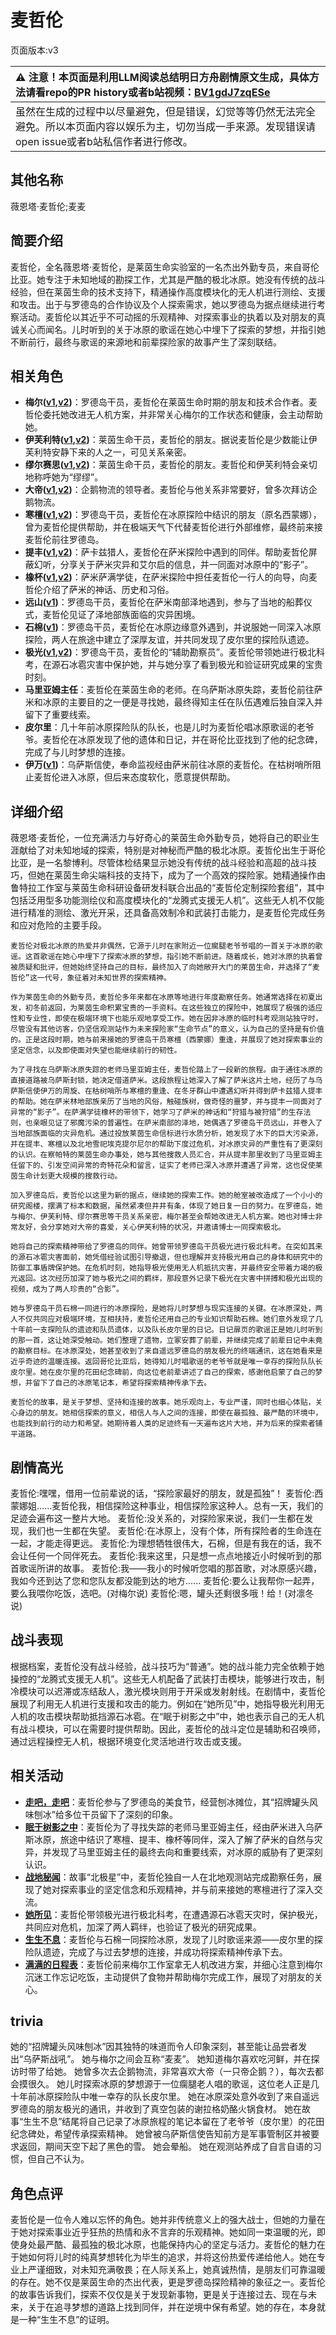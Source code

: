 # 麦哲伦
页面版本:v3
 

| :warning: 注意！本页面是利用LLM阅读总结明日方舟剧情原文生成，具体方法请看repo的PR history或者b站视频：[BV1gdJ7zqESe](https://www.bilibili.com/video/BV1gdJ7zqESe/)         |
|:----------------------------|
| 虽然在生成的过程中以尽量避免，但是错误，幻觉等等仍然无法完全避免。所以本页面内容以娱乐为主，切勿当成一手来源。发现错误请open issue或者b站私信作者进行修改。|



## 其他名称
薇恩塔·麦哲伦;麦麦
## 简要介绍
麦哲伦，全名薇恩塔·麦哲伦，是莱茵生命实验室的一名杰出外勤专员，来自哥伦比亚。她专注于未知地域的勘探工作，尤其是严酷的极北冰原。她没有传统的战斗经验，但在莱茵生命的技术支持下，精通操作高度模块化的无人机进行测绘、支援和攻击。出于与罗德岛的合作协议及个人探索需求，她以罗德岛为据点继续进行考察活动。麦哲伦以其近乎不可动摇的乐观精神、对探索事业的执着以及对朋友的真诚关心而闻名。儿时听到的关于冰原的歌谣在她心中埋下了探索的梦想，并指引她不断前行，最终与歌谣的来源地和前辈探险家的故事产生了深刻联结。
## 相关角色
-   **梅尔([v1](../chars/char_242_otter.md),[v2](char_242_otter.md))**：罗德岛干员，麦哲伦在莱茵生命时期的朋友和技术合作者。麦哲伦委托她改进无人机方案，并非常关心梅尔的工作状态和健康，会主动帮助她。
-   **伊芙利特([v1](../chars/char_134_ifrit.md),[v2](char_134_ifrit.md))**：莱茵生命干员，麦哲伦的朋友。据说麦哲伦是少数能让伊芙利特安静下来的人之一，可见关系亲密。
-   **缪尔赛思([v1](../chars/char_249_mlyss.md),[v2](char_249_mlyss.md))**：莱茵生命干员，麦哲伦的朋友。麦哲伦和伊芙利特会亲切地称呼她为“缪缪”。
-   **大帝([v1](../chars/extended_char_da_di.md),[v2](extended_char_da_di.md))**：企鹅物流的领导者。麦哲伦与他关系非常要好，曾多次拜访企鹅物流。
-   **寒檀([v1](../chars/char_341_sntlla.md),[v2](char_341_sntlla.md))**：罗德岛干员，麦哲伦在冰原探险中结识的朋友（原名西蒙娜），曾为麦哲伦提供帮助，并在极端天气下代替麦哲伦进行外部维修，最终前来接麦哲伦前往罗德岛。
-   **提丰([v1](../chars/char_2012_typhon.md),[v2](char_2012_typhon.md))**：萨卡兹猎人，麦哲伦在萨米探险中遇到的同伴。帮助麦哲伦屏蔽幻听，分享关于萨米灾异和艾尔启的信息，并一同面对冰原中的“影子”。
-   **橡杯([v1](../chars/extended_char_xiang_bei.md),[v2](extended_char_xiang_bei.md))**：萨米萨满学徒，在萨米探险中担任麦哲伦一行人的向导，向麦哲伦介绍了萨米的神话、历史和习俗。
-   **远山([v1](../chars/char_109_fmout.md))**：罗德岛干员，麦哲伦在萨米南部泽地遇到，参与了当地的船葬仪式，麦哲伦见证了泽地部族面临的灾异困境。
-   **石棉([v1](../chars/char_378_asbest.md))**：罗德岛干员，麦哲伦在冰原边缘意外遇到，并说服她一同深入冰原探险，两人在旅途中建立了深厚友谊，并共同发现了皮尔里的探险队遗迹。
-   **极光([v1](../chars/char_422_aurora.md),[v2](char_422_aurora.md))**：罗德岛干员，麦哲伦的“辅助勘察员”。麦哲伦带领她进行极北科考，在源石冰雹灾害中保护她，并与她分享了看到极光和验证研究成果的宝贵时刻。
-   **马里亚姆主任**：麦哲伦在莱茵生命的老师。在乌萨斯冰原失踪，麦哲伦前往萨米和冰原的主要目的之一便是寻找她，最终得知主任在队伍遇难后独自深入并留下了重要线索。
-   **皮尔里**：几十年前冰原探险队的队长，也是儿时为麦哲伦唱冰原歌谣的老爷爷。麦哲伦在冰原发现了他的遗体和日记，并在哥伦比亚找到了他的纪念碑，完成了与儿时梦想的连接。
-   **伊万([v1](../chars/extended_char_yi_wan.md))**：乌萨斯信使，奉命监视经由萨米前往冰原的麦哲伦。在枯树哨所阻止麦哲伦进入冰原，但后来态度软化，愿意提供帮助。
## 详细介绍
薇恩塔·麦哲伦，一位充满活力与好奇心的莱茵生命外勤专员，她将自己的职业生涯献给了对未知地域的探索，特别是对神秘而严酷的极北冰原。麦哲伦出生于哥伦比亚，是一名黎博利。尽管体检结果显示她没有传统的战斗经验和高超的战斗技巧，但她在莱茵生命尖端科技的支持下，成为了一个高效的探险家。她精通操作由鲁特拉工作室与莱茵生命科研设备研发科联合出品的“麦哲伦定制探险套组”，其中包括泛用型多功能测绘仪和高度模块化的“龙腾式支援无人机”。这些无人机不仅能进行精准的测绘、激光开采，还具备高效制冷和武装打击能力，是麦哲伦完成任务和应对危险的主要手段。

    麦哲伦对极北冰原的热爱并非偶然，它源于儿时在家附近一位瘸腿老爷爷唱的一首关于冰原的歌谣。这首歌谣在她心中埋下了探索冰原的梦想，指引她不断前进。随着成长，她对冰原的执着曾被质疑和批评，但她始终坚持自己的目标，最终加入了向她敞开大门的莱茵生命，并选择了“麦哲伦”这一代号，象征着对未知世界的探索精神。

    作为莱茵生命的外勤专员，麦哲伦多年来都在冰原等地进行年度勘察任务。她通常选择在初夏出发，初冬前返回，为莱茵生命积累宝贵的一手资料。在这些独立的探险中，她展现了极强的适应性和专业性，即使在极端环境下也能乐观地享受工作。她在因非冰原的临时科考观测站独守时，尽管没有其他访客，仍坚信观测站作为未来探险家“生命节点”的意义，认为自己的坚持是有价值的。正是这段时期，她与前来接她的罗德岛干员寒檀（西蒙娜）重逢，并展现了她对探索事业的坚定信念，以及即使面对失望也能继续前行的韧性。

    为了寻找在乌萨斯冰原失踪的老师马里亚姆主任，麦哲伦踏上了一段新的旅程。由于通往冰原的直接道路被乌萨斯封锁，她决定借道萨米。这段旅程让她深入了解了萨米这片土地，经历了与乌萨斯信使伊万的周旋、在枯树哨所与寒檀的重逢、在冬牙群山中遭遇幻听并得到萨卡兹猎人提丰的帮助。她在萨米林地部族亲历了当地的风俗，触碰族树，做奇怪的噩梦，并与提丰一同面对了异常的“影子”。在萨满学徒橡杯的带领下，她学习了萨米的神话和“狩猎与被狩猎”的生存法则，也亲眼见证了邪魔污染的普遍性。在萨米南部的泽地，她偶遇了罗德岛干员远山，并卷入了当地部族面临的灾异危机。通过投放莱茵生命信标进行水质分析，她发现了水下的巨大污染源，并在提丰、寒檀以及北地雪祀埃克提尔尼尔的帮助下度过危机，对冰原灾异的严重性有了更深刻的认识。在察帕特的莱茵生命办事处，她与其他搜救人员汇合，并从提丰那里收到了马里亚姆主任留下的、引发空间异常的奇特花朵和留言，证实了老师已深入冰原并遭遇了异常，这也促使莱茵生命计划更大规模的搜救行动。

    加入罗德岛后，麦哲伦以这里为新的据点，继续她的探索工作。她的舱室被改造成了一个小小的研究阁楼，摆满了标本和数据，虽然紧凑但井井有条，体现了她日复一日的努力。在罗德岛，她与梅尔、伊芙利特、缪尔赛思等干员关系亲密，梅尔甚至会帮她改进无人机方案。她也对博士非常友好，会分享她对大帝的喜爱，关心伊芙利特的状况，并邀请博士一同探索极北。

    她将自己的探索精神带给了罗德岛的同伴。她曾带领罗德岛干员极光进行极北科考。在突如其来的源石冰雹灾害面前，她凭借经验试图引导撤退，但也理解并支持极光用自己的身体和研究中的防御工事盾牌保护她。在危机时刻，她指导极光使用无人机抵抗灾害，并最终安全带着力竭的极光返回。这次经历加深了她与极光之间的羁绊，那段意外记录下极光在灾害中拼搏和极光出现的视频，成为了两人珍贵的“合影”。

    她与罗德岛干员石棉一同进行的冰原探险，是她将儿时梦想与现实连接的关键。在冰原深处，两人不仅共同应对极端环境，互相扶持，麦哲伦还用自己的专业知识帮助石棉。她们意外发现了几十年前一支探险队的遗迹和队员遗体，以及队长皮尔里的日记。日记扉页的歌谣正是她儿时听到的那一首，这让她深受触动。她们整理了遗物，立冢安葬了前辈，并继续完成了前辈日记中未竟的勘察目标。在冰原深处，她甚至收到了来自遥远罗德岛的朋友极光的终端通讯，这在她看来是近乎奇迹的温暖连接。返回哥伦比亚后，她得知儿时唱歌谣的老爷爷就是唯一幸存的探险队队长皮尔里。她在皮尔里的花田纪念碑前，向这位老前辈讲述了自己的探索，感谢他启蒙了自己的梦想，并留下了自己的冰原笔记本，希望将探索精神传承下去。

    麦哲伦的故事，是关于梦想、坚持和连接的故事。她乐观向上，专业严谨，同时也细心体贴，关心身边的朋友。她相信探索的意义，相信人与人之间的连接，即使在最孤独、最严酷的环境中，也能找到前行的动力和希望。她期待着人类的足迹终有一天遍布这片大地，并为后来的探索者铺平道路。
## 剧情高光
麦哲伦:嘿嘿，借用一位前辈说的话，“探险家最好的朋友，就是孤独”！
    麦哲伦:西蒙娜姐......麦哲伦我，相信探险这种事业，相信探险家这种人。总有一天，我们的足迹会遍布这一整片大地。
    麦哲伦:没关系的，对探险家来说，我们一生都在发现，我们也一生都在失望。
    麦哲伦:在冰原上，没有个体，所有探险者的生命连在一起，才能走得更远。
    麦哲伦:为理想牺牲很伟大，石棉，但是有我在的话，我不会让任何一个同伴死去。
    麦哲伦:我来这里，只是想一点点地接近小时候听到的那首歌谣所讲的故事。
    麦哲伦:我——我小的时候听您唱的那首歌，对冰原感兴趣，我如今还到达了您和您队友都没能到达的地方......
    麦哲伦:要么让我帮你一起弄，要么我喂你吃饭，选吧。(对梅尔说)
    麦哲伦:嗯，罐头还剩很多哦！给！(对凛冬说)
## 战斗表现
根据档案，麦哲伦没有战斗经验，战斗技巧为“普通”。她的战斗能力完全依赖于她操控的“龙腾式支援无人机”。这些无人机配备了武装打击模块，能够进行攻击，制冷模块可以迟滞或冻结敌人，激光模块则用于开采或发射射线。在剧情中，麦哲伦展现了利用无人机进行支援和攻击的能力。例如在“她所见”中，她指导极光利用无人机的攻击模块帮助抵挡源石冰雹。在“眠于树影之中”中，她也表示自己的无人机有战斗模块，可以在需要时提供帮助。因此，麦哲伦的战斗定位是辅助和召唤师，通过远程操控无人机，根据环境变化灵活地进行攻击或支援。
## 相关活动
-   **[走吧，走吧](../stories/story_glassb_set_1.md)**：麦哲伦参与了罗德岛的美食节，经营刨冰摊位，其“招牌罐头风味刨冰”给多位干员留下了深刻的印象。
-   **[眠于树影之中](../stories/act15mini.md)**：麦哲伦为了寻找失踪的老师马里亚姆主任，经由萨米进入乌萨斯冰原，旅途中结识了寒檀、提丰、橡杯等同伴，深入了解了萨米的自然与灾异，并发现了马里亚姆主任的最终去向和重要线索，对冰原的威胁有了更深刻认识。
-   **[战地秘闻](../stories/act4d0.md)**：故事“北极星”中，麦哲伦独自一人在北地观测站完成勘察任务，展现了她对探索事业的坚定信念和乐观精神，并与前来接她的寒檀进行了深入交流。
-   **[她所见](../stories/story_aurora_set_1.md)**：麦哲伦带领极光进行极北科考，在遭遇源石冰雹天灾时，保护极光，共同应对危机，加深了两人羁绊，也验证了极光的研究成果。
-   **[生生不息](../stories/story_mgllan_set_1.md)**：麦哲伦与石棉一同探险冰原，发现了儿时歌谣来源——皮尔里的探险队遗迹，完成了与过去梦想的连接，并成功将探索精神传承下去。
-   **[满满的日程表](../stories/story_otter_set_1.md)**：麦哲伦前来梅尔工作室拿无人机改进方案，并细心注意到梅尔沉迷工作忘记吃饭，主动提供了食物并帮助梅尔完成工作，展现了对朋友的关心。
## trivia
她的“招牌罐头风味刨冰”因其独特的味道而令人印象深刻，甚至能让品尝者发出“乌萨斯战吼”。
    她与梅尔之间会互称“麦麦”。
    她知道梅尔喜欢吃河鲜，并在探访时带了给她。
    她曾多次去企鹅物流，非常喜欢大帝（一只帝企鹅？），每次去都会摸很久。
    她儿时探索冰原的梦想源于一位瘸腿老人唱的歌谣，这位老人正是几十年前冰原探险队中唯一幸存的队长皮尔里。
    她在冰原深处意外收到了来自遥远罗德岛的朋友极光的通讯，并收到了真空包装的谢拉格奶酪火锅食材。
    她在故事“生生不息”结尾将自己记录了冰原旅程的笔记本留在了老爷爷（皮尔里）的花田纪念碑处，希望传承探索精神。
    她曾被乌萨斯信使告知前方是军事管制区并被要求返回，期间天空下起了黑色的雪。
    她会晕船。
    她在观测站养成了自言自语的习惯，但自己不认为。
## 角色点评
麦哲伦是一位令人难以忘怀的角色。她并非传统意义上的强大战士，但她的力量在于她对探索事业近乎狂热的热情和永不言弃的乐观精神。她如同一束温暖的光，即使身处最严酷、最孤独的极北冰原，也能保持内心的坚定与活力。麦哲伦的魅力在于她如何将儿时的纯真梦想转化为毕生的追求，并将这份热爱传递给他人。她在专业上严谨细致，对未知充满敬畏；在人际关系上，她真诚热情，是朋友们可靠温暖的存在。她不仅是莱茵生命的杰出代表，更是罗德岛探险精神的象征之一。麦哲伦的故事告诉我们，探索不仅仅是关于发现新事物，更是关于连接过去、现在与未来，关于在追寻梦想的道路上找到同伴，并在逆境中保有希望。她的存在，本身就是一种“生生不息”的证明。
